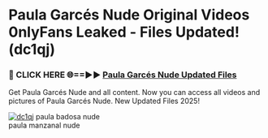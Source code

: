 # Paula Garcés Nude Original Videos 0nlyFans Leaked - Files Updated! (dc1qj)

<h3>🔴 CLICK HERE 🌐==►► <a href="https://tinyurl.com/52m3yx9h" rel="nofollow">Paula Garcés Nude Updated Files</a></h3>

Get Paula Garcés Nude and all content. Now you can access all videos and pictures of Paula Garcés Nude. New Updated Files 2025!

[![dc1qj](https://i.imgur.com/TnHtlc8.gif)](https://tinyurl.com/52m3yx9h)
paula badosa nude<br>
paula manzanal nude